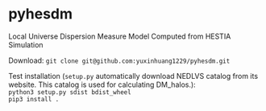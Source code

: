# pyhesdm
Local Universe Dispersion Measure Model Computed from HESTIA Simulation   

Download: ```git clone git@github.com:yuxinhuang1229/pyhesdm.git```   

Test installation (```setup.py``` automatically download NEDLVS catalog from its website. This catalog is used for calculating DM_halos.):    
```python3 setup.py sdist bdist_wheel```   
```pip3 install .```   
